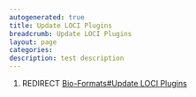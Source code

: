 ```yaml
---
autogenerated: true
title: Update LOCI Plugins
breadcrumb: Update LOCI Plugins
layout: page
categories: 
description: test description
---
```


1.  REDIRECT [Bio-Formats\#Update LOCI Plugins](Bio-Formats#Update_LOCI_Plugins)
